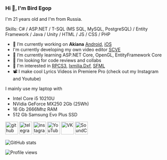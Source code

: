 ### Hi 👋, I'm Bird Egop
I'm 21 years old and I'm from Russia. 

Skills: C# / ASP.NET / T-SQL (MS SQL, MySQL, PostgreSQL) / Entity Framework / Java / Unity / HTML / JS / CSS / PHP

- 🔭 I’m currently working on **Akiana** [Android](https://play.google.com/store/apps/details?id=com.ougi.akiana), [iOS](https://apps.apple.com/ru/app/акиана-роллы-суши-бар/id1581313806)
- I'm currently developing my own video editor [SCVE](https://github.com/SCVE/SCVE)
- 🌱 I’m currently learning ASP.NET Core, OpenGL, EntityFramework Core
- 🤔 I’m looking for code reviews and collabs
- 🌠 I'm interested in [RPCS3](https://github.com/rpcs3/RPCS3), [Ixmilia.Dxf](https://github.com/ixmilia/dxf), [SFML](https://github.com/SFML/SFML.Net)
- 📽 I make cool Lyrics Videos in Premiere Pro (check out my Instagram and Youtube)

I mainly use my laptop with
* Intel Core i5 10210U
* NVidia GeForce MX250 2Gb (25Wh)
* 16 Gb 2666Mhz RAM
* 512 Gb Samsung Evo Plus SSD

[<img src='https://cdn.jsdelivr.net/npm/simple-icons@3.0.1/icons/github.svg' alt='github' height='40'>](https://github.com/sampletext32)  [<img src='https://cdn.jsdelivr.net/npm/simple-icons@3.0.1/icons/telegram.svg' alt='telegram' height='40'>](https://t.me/bird_egop)  [<img src='https://cdn.jsdelivr.net/npm/simple-icons@3.0.1/icons/instagram.svg' alt='instagram' height='40'>](https://www.instagram.com/bird_egop/)  [<img src='https://cdn.jsdelivr.net/npm/simple-icons@3.0.1/icons/youtube.svg' alt='YouTube' height='40'>](https://www.youtube.com/channel/UCwTR0ceBP4xxWY-3LvEQvIA)  [<img src='https://cdn.jsdelivr.net/npm/simple-icons@3.0.1/icons/vk.svg' alt='VK' height='40'>](https://vk.com/bird_egop) [<img src='https://cdn.jsdelivr.net/npm/simple-icons@3.0.1/icons/soundcloud.svg' alt='SoundCloud' height='40'>](https://soundcloud.com/bird-egop)

![GitHub stats](https://github-readme-stats.vercel.app/api?username=sampletext32&show_icons=true)  

![Profile views](https://gpvc.arturio.dev/sampletext32)
